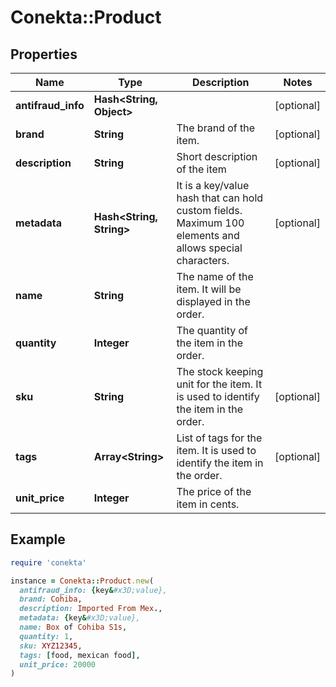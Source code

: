 # Conekta::Product

## Properties

| Name | Type | Description | Notes |
| ---- | ---- | ----------- | ----- |
| **antifraud_info** | **Hash&lt;String, Object&gt;** |  | [optional] |
| **brand** | **String** | The brand of the item. | [optional] |
| **description** | **String** | Short description of the item | [optional] |
| **metadata** | **Hash&lt;String, String&gt;** | It is a key/value hash that can hold custom fields. Maximum 100 elements and allows special characters. | [optional] |
| **name** | **String** | The name of the item. It will be displayed in the order. |  |
| **quantity** | **Integer** | The quantity of the item in the order. |  |
| **sku** | **String** | The stock keeping unit for the item. It is used to identify the item in the order. | [optional] |
| **tags** | **Array&lt;String&gt;** | List of tags for the item. It is used to identify the item in the order. | [optional] |
| **unit_price** | **Integer** | The price of the item in cents. |  |

## Example

```ruby
require 'conekta'

instance = Conekta::Product.new(
  antifraud_info: {key&#x3D;value},
  brand: Cohiba,
  description: Imported From Mex.,
  metadata: {key&#x3D;value},
  name: Box of Cohiba S1s,
  quantity: 1,
  sku: XYZ12345,
  tags: [food, mexican food],
  unit_price: 20000
)
```

